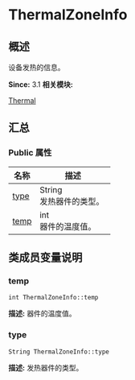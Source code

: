 # ThermalZoneInfo


## 概述

设备发热的信息。

**Since:**
3.1
**相关模块:**

[Thermal](thermal.md)


## 汇总


### Public 属性

  | 名称 | 描述 | 
| -------- | -------- |
| [type](#type) | String<br/>发热器件的类型。&nbsp; | 
| [temp](#temp) | int<br/>器件的温度值。&nbsp; | 


## 类成员变量说明


### temp

  
```
int ThermalZoneInfo::temp
```
**描述:**
器件的温度值。


### type

  
```
String ThermalZoneInfo::type
```
**描述:**
发热器件的类型。
